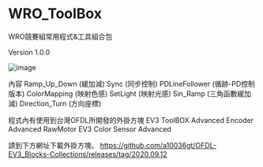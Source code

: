 # WRO_ToolBox
 WRO競賽組常用程式&工具組合包
 
 Version 1.0.0
 
 ![image](https://user-images.githubusercontent.com/42506064/188397704-4025ab69-7fa6-48d3-b996-ffb2c81b6580.png)
 
 內容
			Ramp_Up_Down (緩加減)
			Sync (同步控制)
   PDLineFollower (循跡-PD控制版本)
   ColorMapping (映射色感)
   SetLight (映射光感)
   Sin_Ramp (三角函數緩加減)
   Direction_Turn (方向座標)

 程式內有使用到台灣OFDL所開發的外掛方塊
   EV3 ToolBOX 
   Advanced Encoder
   Advanced RawMotor
   EV3 Color Sensor Advanced
 
 請到下方網址下載外掛方塊。
  https://github.com/a10036gt/OFDL-EV3_Blocks-Collections/releases/tag/2020.09.12
